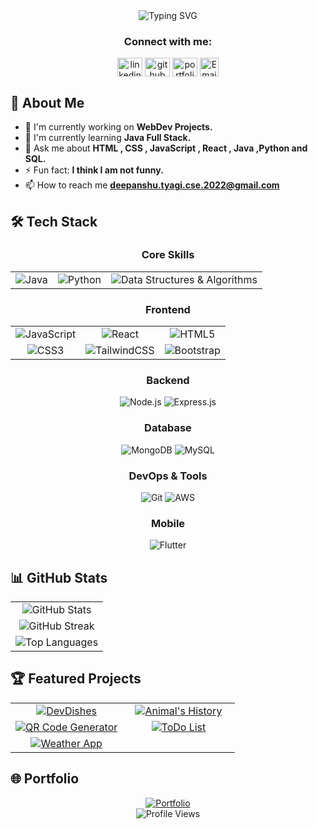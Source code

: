 

<div align="center">
  <img src="https://readme-typing-svg.herokuapp.com?font=Fira+Code&size=27&duration=3000&pause=1000&color=2E97F7&center=true&vCenter=true&width=435&lines=Hi+%F0%9F%91%8B%2C+I'm+Deepanshu+Tyagi;A+Passionate+Developer;Welcome+to+my+Profile!" alt="Typing SVG" />
</div>

<h3 align="center">Connect with me:</h3>
<p align="center">
  <a href="https://www.linkedin.com/in/tyagigolu02" target="blank"><img align="center" src="https://raw.githubusercontent.com/rahuldkjain/github-profile-readme-generator/master/src/images/icons/Social/linked-in-alt.svg" alt="linkedin" height="30" width="40" /></a>
  <a href="https://github.com/tyagigolu02" target="blank"><img align="center" src="https://raw.githubusercontent.com/rahuldkjain/github-profile-readme-generator/master/src/images/icons/Social/github.svg" alt="github" height="30" width="40" /></a>
  <a href="https://codewithtyagi.netlify.app/" target="blank"><img align="center" src="https://raw.githubusercontent.com/rahuldkjain/github-profile-readme-generator/master/src/images/icons/Social/dribbble.svg" alt="portfolio" height="30" width="40" /></a>
  <a href="mailto:deepanshu.tyagi.cse.2022@gmail.com"><img align="center" src="https://img.shields.io/badge/Email-D14836?style=for-the-badge&logo=gmail&logoColor=white" alt="Email" height="30"/></a>
</p>

## 💫 About Me
- 🔭 I'm currently working on **WebDev Projects.**
- 🌱 I'm currently learning **Java Full Stack.**
- 💬 Ask me about **HTML , CSS , JavaScript , React , Java ,Python and SQL.**
- ⚡ Fun fact: **I think I am not funny.**
-  📫 How to reach me **deepanshu.tyagi.cse.2022@gmail.com**

## 🛠️ Tech Stack

<div align="center">
  
  ### Core Skills
  <div align="center">
    <table>
      <tr>
        <td align="center">
          <img src="https://img.shields.io/badge/java-%23ED8B00.svg?style=for-the-badge&logo=openjdk&logoColor=white" alt="Java"/>
        </td>
        <td align="center">
          <img src="https://img.shields.io/badge/python-3670A0?style=for-the-badge&logo=python&logoColor=ffdd54" alt="Python"/>
        </td>
        <td align="center">
          <img src="https://img.shields.io/badge/DSA-%23FF6B6B.svg?style=for-the-badge&logo=databricks&logoColor=white" alt="Data Structures & Algorithms"/>
        </td>
      </tr>
    </table>
  </div>
  
  ### Frontend
  <div align="center">
    <table>
      <tr>
        <td align="center">
          <img src="https://img.shields.io/badge/javascript-%23323330.svg?style=for-the-badge&logo=javascript&logoColor=%23F7DF1E" alt="JavaScript"/>
        </td>
        <td align="center">
          <img src="https://img.shields.io/badge/react-%2320232a.svg?style=for-the-badge&logo=react&logoColor=%2361DAFB" alt="React"/>
        </td>
        <td align="center">
          <img src="https://img.shields.io/badge/html5-%23E34F26.svg?style=for-the-badge&logo=html5&logoColor=white" alt="HTML5"/>
        </td>
      </tr>
      <tr>
        <td align="center">
          <img src="https://img.shields.io/badge/css3-%231572B6.svg?style=for-the-badge&logo=css3&logoColor=white" alt="CSS3"/>
        </td>
        <td align="center">
          <img src="https://img.shields.io/badge/tailwindcss-%2338B2AC.svg?style=for-the-badge&logo=tailwind-css&logoColor=white" alt="TailwindCSS"/>
        </td>
        <td align="center">
          <img src="https://img.shields.io/badge/bootstrap-%238511FA.svg?style=for-the-badge&logo=bootstrap&logoColor=white" alt="Bootstrap"/>
        </td>
      </tr>
    </table>
  </div>
  
  ### Backend
  ![Node.js](https://img.shields.io/badge/node.js-6DA55F?style=for-the-badge&logo=node.js&logoColor=white)
  ![Express.js](https://img.shields.io/badge/express.js-%23404d59.svg?style=for-the-badge&logo=express&logoColor=%2361DAFB)
  
  ### Database
  ![MongoDB](https://img.shields.io/badge/MongoDB-%234ea94b.svg?style=for-the-badge&logo=mongodb&logoColor=white)
  ![MySQL](https://img.shields.io/badge/mysql-%2300f.svg?style=for-the-badge&logo=mysql&logoColor=white)
  
  ### DevOps & Tools
  ![Git](https://img.shields.io/badge/git-%23F05033.svg?style=for-the-badge&logo=git&logoColor=white)
  ![AWS](https://img.shields.io/badge/AWS-%23FF9900.svg?style=for-the-badge&logo=amazon-aws&logoColor=white)
  
  ### Mobile
  ![Flutter](https://img.shields.io/badge/Flutter-%2302569B.svg?style=for-the-badge&logo=Flutter&logoColor=white)
  
</div>

## 📊 GitHub Stats

<div align="center">
  <table>
    <tr>
      <td colspan="2" align="center">
        <img src="https://github-readme-stats.vercel.app/api?username=tyagigolu02&show_icons=true&theme=tokyonight&hide_border=true" alt="GitHub Stats" />
      </td>
    </tr>
    <tr>
      <td colspan="2" align="center">
        <img src="https://github-readme-streak-stats.herokuapp.com/?user=tyagigolu02&theme=tokyonight&hide_border=true" alt="GitHub Streak" />
      </td>
    </tr>
    <tr>
      <td colspan="2" align="center">
        <img src="https://github-readme-stats.vercel.app/api/top-langs/?username=tyagigolu02&layout=compact&theme=tokyonight&hide_border=true" alt="Top Languages" />
      </td>
    </tr>
  </table>
</div>

## 🏆 Featured Projects

<div align="center">
  <table>
    <tr>
      <td align="center" width="50%">
        <a href="https://github.com/tyagigolu02/DevDishes">
          <img src="https://github-readme-stats.vercel.app/api/pin/?username=tyagigolu02&repo=DevDishes&theme=tokyonight&hide_border=true" alt="DevDishes" />
        </a>
      </td>
      <td align="center" width="50%">
        <a href="https://github.com/tyagigolu02/Animal-s-History">
          <img src="https://github-readme-stats.vercel.app/api/pin/?username=tyagigolu02&repo=Animal-s-History&theme=tokyonight&hide_border=true" alt="Animal's History" />
        </a>
      </td>
    </tr>
    <tr>
      <td align="center" width="50%">
        <a href="https://github.com/tyagigolu02/QR-Code-Generator">
          <img src="https://github-readme-stats.vercel.app/api/pin/?username=tyagigolu02&repo=QR-Code-Generator&theme=tokyonight&hide_border=true" alt="QR Code Generator" />
        </a>
      </td>
      <td align="center" width="50%">
        <a href="https://github.com/tyagigolu02/ToDo-List">
          <img src="https://github-readme-stats.vercel.app/api/pin/?username=tyagigolu02&repo=ToDo-List&theme=tokyonight&hide_border=true" alt="ToDo List" />
        </a>
      </td>
    </tr>
    <tr>
      <td align="center">
        <a href="https://github.com/tyagigolu02/Weather-App">
          <img src="https://github-readme-stats.vercel.app/api/pin/?username=tyagigolu02&repo=Weather-App&theme=tokyonight&hide_border=true" alt="Weather App" />
        </a>
      </td>
    </tr>
  </table>
</div>

## 🌐 Portfolio

<div align="center">
  <a href="https://codewithtyagi.netlify.app/">
    <img src="https://img.shields.io/badge/Portfolio-255E63?style=for-the-badge&logo=About.me&logoColor=white" alt="Portfolio" />
  </a>
</div>

<div align="center">
  <img src="https://komarev.com/ghpvc/?username=tyagigolu02&label=Profile%20views&color=0e75b6&style=flat" alt="Profile Views" />
</div>



